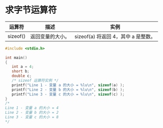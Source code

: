 # 求字节运算符

| 运算符   | 描述             | 实例                                |
| -------- | ---------------- | ----------------------------------- |
| sizeof() | 返回变量的大小。 | sizeof(a) 将返回 4，其中 a 是整数。 |

```c
#include <stdio.h>
 
int main()
{
   int a = 4;
   short b;
   double c;
   /* sizeof 运算符实例 */
   printf("Line 1 - 变量 a 的大小 = %lu\n", sizeof(a) );
   printf("Line 2 - 变量 b 的大小 = %lu\n", sizeof(b) );
   printf("Line 3 - 变量 c 的大小 = %lu\n", sizeof(c) );
}
/*
Line 1 - 变量 a 的大小 = 4
Line 2 - 变量 b 的大小 = 2
Line 3 - 变量 c 的大小 = 8
*/

```

